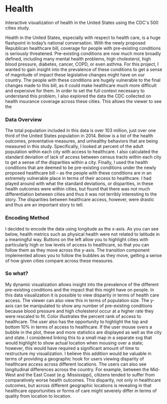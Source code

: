 # Health
Interactive visualization of health in the United States using the CDC's 500 cities study.

Health in the United States, especially with respect to health care, is a huge flashpoint in today’s national conversation. With the newly proposed Republican healthcare bill, coverage for people with pre-existing conditions is seriously threatened. Pre-existing conditions are now much more broadly defined, including many mental health problems, high cholesterol, high blood pressure, diabetes, cancer, COPD, or even asthma.
For this project, I wanted to gain insight into the prevalence of these conditions to get a sense of magnitude of impact these legislative changes might have on our country. The people with these conditions are hugely vulnerable to the final changes made to this bill, as it could make healthcare much more difficult and expensive for them. In order to set the full context necessary to understand this problem, I also explored the data the CDC collected on health insurance coverage across these cities. This allows the viewer to see the 

### Data Overview
The total population included in this data is over 103 million, just over one third of the United States population in 2014. Below is a list of the health outcomes, preventative measures, and unhealthy behaviors that are being measured in this study.
Specifically, I looked at percent of the adult population within each city with access to healthcare. I also calculated the standard deviation of lack of access between census tracts within each city to get a sense of the disparities within a city. 
Finally, I used the health conditions that are deemed to be pre-existing conditions under the newly proposed healthcare bill – as the people with these conditions are in an extremely vulnerable place in terms of their access to healthcare. I had played around with what the standard deviations, or disparities, in these health outcomes were within cities, but found that there was not much differentiation between cities and thus it was not terribly interesting to the story. The disparities between healthcare access, however, were drastic and thus are an important story to tell.

### Encoding Method
I decided to encode the data using longitude as the x-axis. As you can see below, health metrics such as physical health were not related to latitude in a meaningful way.
Buttons on the left allow you to highlight cities with particularly high or low levels of access to healthcare, so that you can follow them as they move across the y-axis. The transition component implemented allows you to follow the bubbles as they move, getting a sense of how given cities compare across these measures.

### So what?
My dynamic visualization allows insight into the prevalence of the different pre-existing conditions and the impact that this might have on people. In this data visualization it is possible to view disparity in terms of health care access. The viewer can also view this in terms of population size. The y-axis can be manipulated to show any number of pre-existing conditions because blood pressure and high cholesterol occur at a higher rate they were rescaled to fit. Color illustrates the percent rank of access to healthcare. The user also has the opportunity to highlight the top and bottom 10% in terms of access to healthcare. If the user mouse overs a bubble in the plot, these and more statistics are displayed as well as the city and state.  I considered linking this to a small map in a separate svg that would highlight to show actual location when mousing over a state; however, this would have required a significant amount of time to restructure my visualization. I believe this addition would be valuable in terms of providing a geographic hook for users viewing disparity of healthcare access across different locations. The users can also see longitudinal differences across the country. For example, between the Mid-West and the East Coast (e.g. Mississippi), citizens tended to suffer from comparatively worse health outcomes. This disparity, not only in healthcare outcomes, but across different geographic locations is revealing in that healthcare opportunities or forms of care might severely differ in terms of quality from location to location.  
